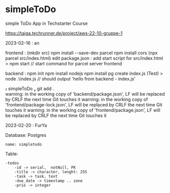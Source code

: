 # simpleToDo
simple ToDo App in Techstarter Course

https://taiga.techrunner.de/project/aws-22-10-gruppe-1


2023-02-16 : an

 frontend :
    (mkdir src)
    npm install --save-dev parcel
    npm install cors
    (npx parcel src/index.html) 
    edit package.json : add start script for src/index.html
    > npm start        // start command for parcel server frontend

backend :
    npm init
    npm install nodejs
    npm install pg
    create index.js (Test)
    > node .\index.js   // should output 'hello from backend - index.js'


 simpleToDo  git add .                                                                                                                                    
warning: in the working copy of 'backend/package.json', LF will be replaced by CRLF the next time Git touches it
warning: in the working copy of 'frontend/package-lock.json', LF will be replaced by CRLF the next time Git touches it
warning: in the working copy of 'frontend/package.json', LF will be replaced by CRLF the next time Git touches it


2023-02-20 : FurYa

Database:
    Postgres

    name: simpletodo


Table:

    -todos
        -id -> serial,  notNull, PK
        -title -> character, lenght: 255
        -task -> task, text
        -due_date -> timestamp .. zone
        -prio -> integer